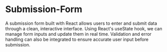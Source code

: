 # Submission-Form
A submission form built with React allows users to enter and submit data through a clean, interactive interface. Using React's useState hook, we can manage form inputs and update them in real time. Validation and error handling can also be integrated to ensure accurate user input before submission.
